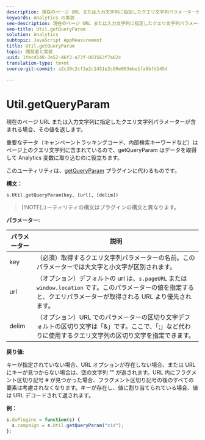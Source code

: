 ```yaml
---
description: 現在のページ URL または入力文字列に指定したクエリ文字列パラメーターが含まれる場合、その値を返します。
keywords: Analytics の実装
seo-description: 現在のページ URL または入力文字列に指定したクエリ文字列パラメーターが含まれる場合、その値を返します。
seo-title: Util.getQueryParam
solution: Analytics
subtopic: JavaScript AppMeasurement
title: Util.getQueryParam
topic: 開発者と実装
uuid: 1fecd148-3e52-46f2-a73f-003563f7a62c
translation-type: tm+mt
source-git-commit: a2c38c2cf3a2c1451e2c60e003ebe1fa9bfd145d

---
```



# Util.getQueryParam

現在のページ URL または入力文字列に指定したクエリ文字列パラメーターが含まれる場合、その値を返します。

重要なデータ（キャンペーントラッキングコード、内部検索キーワードなど）はページ上のクエリ文字列に含まれているので、getQueryParam はデータを取得して Analytics 変数に取り込むのに役立ちます。

このユーティリティは、[getQueryParam](../../implement/js-implementation/plugins/getqueryparam.md#concept_E3D0FEC81E1F4987B39CC467F19FFCFF) プラグインに代わるものです。

**構文：**

```
s.Util.getQueryParam(key, [url], [delim])
```

> [!NOTE]ユーティリティの構文はプラグインの構文と異なります。

**パラメーター:**

| パラメーター | 説明 |
|---|---|
| key | （必須）取得するクエリ文字列パラメーターの名前。このパラメーターでは大文字と小文字が区別されます。 |
| url | （オプション）デフォルトの url は、`s.pageURL` または `window.location` です。このパラメーターの値を指定すると、クエリパラメーターが取得される URL より優先されます。 |
| delim | （オプション）URL でのパラメーターの区切り文字デフォルトの区切り文字は「&amp;」です。ここで、「;」など代わりに使用するクエリ文字列の区切り文字を指定できます。 |

**戻り値:**

キーが指定されていない場合、URL オプションが存在しない場合、または URL にキーが見つからない場合は、空の文字列 "" が返されます。URL 内にフラグメント区切り記号 # が見つかった場合、フラグメント区切り記号の後のすべての要素は考慮されなくなります。キーが存在し、値に割り当てられている場合、値は URL デコードされて返されます。

**例：**

```js
s.doPlugins = function(s) { 
  s.campaign = s.Util.getQueryParam("cid"); 
};
```

